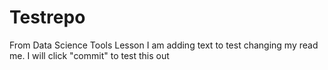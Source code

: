 # Testrepo
From Data Science Tools Lesson
I am adding text to test changing my read me. I will click "commit" to test this out
